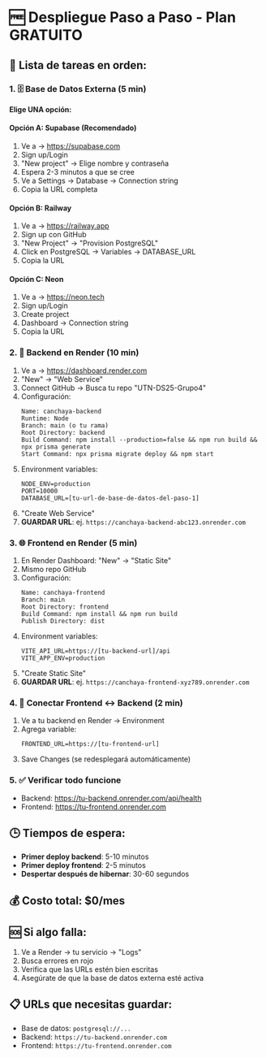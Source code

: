 # 🆓 Despliegue Paso a Paso - Plan GRATUITO

## 📝 Lista de tareas en orden:

### 1. 🗄️ Base de Datos Externa (5 min)
**Elige UNA opción:**

#### Opción A: Supabase (Recomendado)
1. Ve a → https://supabase.com
2. Sign up/Login
3. "New project" → Elige nombre y contraseña
4. Espera 2-3 minutos a que se cree
5. Ve a Settings → Database → Connection string
6. Copia la URL completa

#### Opción B: Railway 
1. Ve a → https://railway.app
2. Sign up con GitHub
3. "New Project" → "Provision PostgreSQL"
4. Click en PostgreSQL → Variables → DATABASE_URL
5. Copia la URL

#### Opción C: Neon
1. Ve a → https://neon.tech
2. Sign up/Login
3. Create project
4. Dashboard → Connection string
5. Copia la URL

### 2. 🔧 Backend en Render (10 min)
1. Ve a → https://dashboard.render.com
2. "New" → "Web Service"
3. Connect GitHub → Busca tu repo "UTN-DS25-Grupo4"
4. Configuración:
   ```
   Name: canchaya-backend
   Runtime: Node
   Branch: main (o tu rama)
   Root Directory: backend
   Build Command: npm install --production=false && npm run build && npx prisma generate
   Start Command: npx prisma migrate deploy && npm start
   ```
5. Environment variables:
   ```
   NODE_ENV=production
   PORT=10000
   DATABASE_URL=[tu-url-de-base-de-datos-del-paso-1]
   ```
6. "Create Web Service"
7. **GUARDAR URL**: ej. `https://canchaya-backend-abc123.onrender.com`

### 3. 🌐 Frontend en Render (5 min)
1. En Render Dashboard: "New" → "Static Site"
2. Mismo repo GitHub
3. Configuración:
   ```
   Name: canchaya-frontend  
   Branch: main
   Root Directory: frontend
   Build Command: npm install && npm run build
   Publish Directory: dist
   ```
4. Environment variables:
   ```
   VITE_API_URL=https://[tu-backend-url]/api
   VITE_APP_ENV=production
   ```
5. "Create Static Site"
6. **GUARDAR URL**: ej. `https://canchaya-frontend-xyz789.onrender.com`

### 4. 🔗 Conectar Frontend ↔ Backend (2 min)
1. Ve a tu backend en Render → Environment
2. Agrega variable:
   ```
   FRONTEND_URL=https://[tu-frontend-url]
   ```
3. Save Changes (se redesplegará automáticamente)

### 5. ✅ Verificar todo funcione
- Backend: https://tu-backend.onrender.com/api/health
- Frontend: https://tu-frontend.onrender.com

## 🕒 Tiempos de espera:
- **Primer deploy backend**: 5-10 minutos
- **Primer deploy frontend**: 2-5 minutos  
- **Despertar después de hibernar**: 30-60 segundos

## 💰 Costo total: $0/mes

## 🆘 Si algo falla:
1. Ve a Render → tu servicio → "Logs"
2. Busca errores en rojo
3. Verifica que las URLs estén bien escritas
4. Asegúrate de que la base de datos externa esté activa

## 📋 URLs que necesitas guardar:
- Base de datos: `postgresql://...`
- Backend: `https://tu-backend.onrender.com`
- Frontend: `https://tu-frontend.onrender.com`